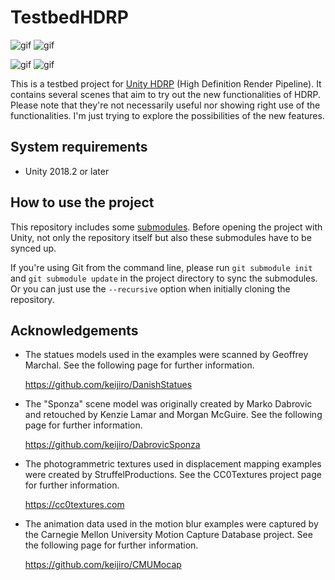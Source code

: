 TestbedHDRP
===========

![gif](https://i.imgur.com/2qlNtFC.gif)
![gif](https://i.imgur.com/K3k5ffi.gif)

![gif](https://i.imgur.com/RQHKvIc.gif)
![gif](https://i.imgur.com/89atwYZ.gif)

This is a testbed project for [Unity HDRP] (High Definition Render Pipeline).
It contains several scenes that aim to try out the new functionalities of HDRP.
Please note that they're not necessarily useful nor showing right use of the
functionalities. I'm just trying to explore the possibilities of the new
features.

[Unity HDRP]: https://github.com/Unity-Technologies/ScriptableRenderPipeline/wiki/High-Definition-Render-Pipeline-overview

System requirements
-------------------

- Unity 2018.2 or later

How to use the project
----------------------

This repository includes some [submodules]. Before opening the project with
Unity, not only the repository itself but also these submodules have to be
synced up.

If you're using Git from the command line, please run `git submodule init` and
`git submodule update` in the project directory to sync the submodules. Or you
can just use the `--recursive` option when initially cloning the repository.

[submodules]: https://git-scm.com/book/en/v2/Git-Tools-Submodules

Acknowledgements
----------------

- The statues models used in the examples were scanned by Geoffrey Marchal. See
  the following page for further information.

  https://github.com/keijiro/DanishStatues

- The "Sponza" scene model was originally created by Marko Dabrovic and
  retouched by Kenzie Lamar and Morgan McGuire. See the following page for
  further information.

  https://github.com/keijiro/DabrovicSponza

- The photogrammetric textures used in displacement mapping examples were
  created by StruffelProductions. See the CC0Textures project page for further
  information.

  https://cc0textures.com

- The animation data used in the motion blur examples were captured by the
  Carnegie Mellon University Motion Capture Database project. See the following
  page for further information.

  https://github.com/keijiro/CMUMocap
